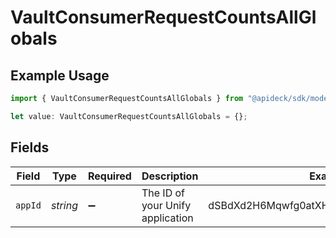 # VaultConsumerRequestCountsAllGlobals

## Example Usage

```typescript
import { VaultConsumerRequestCountsAllGlobals } from "@apideck/sdk/models/operations";

let value: VaultConsumerRequestCountsAllGlobals = {};
```

## Fields

| Field                                   | Type                                    | Required                                | Description                             | Example                                 |
| --------------------------------------- | --------------------------------------- | --------------------------------------- | --------------------------------------- | --------------------------------------- |
| `appId`                                 | *string*                                | :heavy_minus_sign:                      | The ID of your Unify application        | dSBdXd2H6Mqwfg0atXHXYcysLJE9qyn1VwBtXHX |